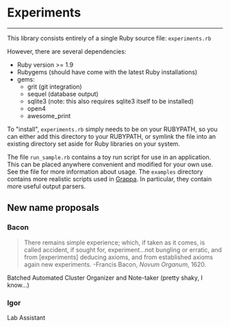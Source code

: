 # Experiments
------------

This library consists entirely of a single Ruby source file: `experiments.rb`

However, there are several dependencies:

- Ruby version >= 1.9
- Rubygems (should have come with the latest Ruby installations)
- gems:
  - grit (git integration)
  - sequel (database output)
  - sqlite3 (note: this also requires sqlite3 itself to be installed)
  - open4
  - awesome_print

To "install", `experiments.rb` simply needs to be on your RUBYPATH, so you can either add this directory to your RUBYPATH, or symlink the file into an existing directory set aside for Ruby libraries on your system.

The file `run_sample.rb` contains a toy run script for use in an application. This can be placed anywhere convenient and modified for your own use. See the file for more information about usage. The `examples` directory contains more realistic scripts used in [Grappa](http://sampa.cs.washington.edu/grappa). In particular, they contain more useful output parsers.


## New name proposals
### Bacon
> There remains simple experience; which, if taken as it comes, is called accident, if sought for, experiment...not bungling or erratic, and from [experiments] deducing axioms, and from established axioms again new experiments.
> -Francis Bacon, *Novum Organum*, 1620.

Batched Automated Cluster Organizer and Note-taker (pretty shaky, I know...)

### Igor
Lab Assistant
